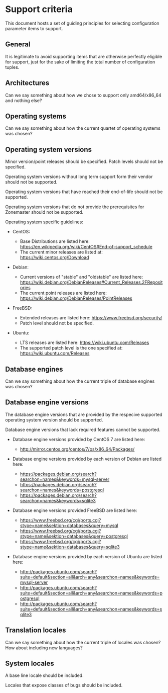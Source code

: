 Support criteria
================
This document hosts a set of guiding principles for selecting configuration
parameter items to support.


## General

It is legitimate to avoid supporting items that are otherwise perfectly eligible
for support, just for the sake of limiting the total number of configuration
tuples.


## Architectures

Can we say something about how we chose to support only amd64/x86_64 and nothing
else?


## Operating systems

Can we say something about how the current quartet of operating systems was
chosen?


## Operating system versions

Minor version/point releases should be specified. Patch levels should not be specified.

Operating system versions without long term support form their vendor should not be supported.

Operating system versions that have reached their end-of-life should not be supported.

Operating system versions that do not provide the prerequisites for Zonemaster should not be supported.

Operating system specific guidelines:

* CentOS:
  * Base Distributions are listed here:
    https://en.wikipedia.org/wiki/CentOS#End-of-support_schedule
  * The current minor releases are listed at:
    https://wiki.centos.org/Download

* Debian:
  * Current versions of "stable" and "oldstable" are listed here:
    https://wiki.debian.org/DebianReleases#Current_Releases.2FRepositories
  * The current point releases are listed here:
    https://wiki.debian.org/DebianReleases/PointReleases

* FreeBSD:
  * Extended releases are listed here:
    https://www.freebsd.org/security/
  * Patch level should not be specified.

* Ubuntu:
  * LTS releases are listed here:
    https://wiki.ubuntu.com/Releases
  * The supported patch level is the one specified at:
    https://wiki.ubuntu.com/Releases


## Database engines

Can we say something about how the current triple of database engines was
chosen?


## Database engine versions

The database engine versions that are provided by the respecive supported
operating system version should be supported.

Database engine versions that lack required features cannot be supported.

* Database engine versions provided by CentOS 7 are listed here:
  * http://mirror.centos.org/centos/7/os/x86_64/Packages/

* Database engine versions provided by each version of Debian are listed here:
  * https://packages.debian.org/search?searchon=names&keywords=mysql-server
  * https://packages.debian.org/search?searchon=names&keywords=postgresql
  * https://packages.debian.org/search?searchon=names&keywords=sqlite3

* Database engine versions provided FreeBSD are listed here:
  * https://www.freebsd.org/cgi/ports.cgi?stype=name&sektion=databases&query=mysql
  * https://www.freebsd.org/cgi/ports.cgi?stype=name&sektion=databases&query=postgresql
  * https://www.freebsd.org/cgi/ports.cgi?stype=name&sektion=databases&query=sqlite3

* Database engine versions provided by each version of Ubuntu are listed here:
  * http://packages.ubuntu.com/search?suite=default&section=all&arch=any&searchon=names&keywords=mysql-server
  * http://packages.ubuntu.com/search?suite=default&section=all&arch=any&searchon=names&keywords=postgresql
  * http://packages.ubuntu.com/search?suite=default&section=all&arch=any&searchon=names&keywords=sqlite3


## Translation locales

Can we say something about how the current triple of locales was chosen? How
about including new languages?


## System locales

A base line locale should be included.

Locales that expose classes of bugs should be included.

